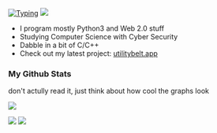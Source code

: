 <p align="center">

<a href="https://github.com/claw1200"><img src="https://readme-typing-svg.demolab.com?font=Biryani&weight=600&size=43&duration=2000&pause=100&color=FFA93C&multiline=true&repeat=false&width=1000&height=130&lines=hey%2C+i'm+claw+%F0%9F%91%8B;i+write+code+sometimes" alt="Typing" /></a>
<a href="https://github.com/claw1200">
    <img src="https://github-stats-alpha.vercel.app/api?username=claw1200&cc=22272e&tc=FFA93CFF&ic=fff&bc=0000t">
</a>

</p>
<p>
    
- I program mostly Python3 and Web 2.0 stuff
- Studying Computer Science with Cyber Security
- Dabble in a bit of C/C++
- Check out my latest project: [utilitybelt.app](https://utilitybelt.app)

### My Github Stats

don't actully read it, just think about how cool the graphs look

![](http://github-profile-summary-cards.vercel.app/api/cards/profile-details?username=claw1200&theme=slateorange) 

![](http://github-profile-summary-cards.vercel.app/api/cards/repos-per-language?username=claw1200&theme=slateorange)
![](http://github-profile-summary-cards.vercel.app/api/cards/productive-time?username=claw1200&theme=slateorange&utcOffset=0)

</p>
